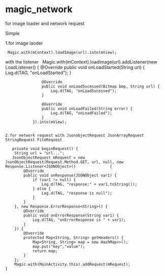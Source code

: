 # magic_network
for image loader and network request


Simple
   
   1.for image laoder
   
     Magic.with(mContext).loadImage(url).into(mView);

   with the listener
     Magic.with(mContext).loadImage(url).addListener(new LoadListener() {
                    @Override
                    public void onLoadStarted(String url) {
                        Log.d(TAG, "onLoadStarted");
                    }

                    @Override
                    public void onLoadSucessed(Bitmap bmp, String url) {
                        Log.d(TAG, "onLoadSucessed");
                    }

                    @Override
                    public void onLoadFailed(String error) {
                        Log.d(TAG, "onLoadFailed");
                    }
                }).into(mView);
                
                
    2.for network request with JsonobjectRequest JsonArrayRequest StringRequest FileRequest
    
       private void beginRequest() {
        String url = "url...";
       JsonObjectRequest mRequest = new JsonObjectRequest(Request.Method.GET, url, null, new Response.Listener<JSONObject>()               {
            @Override
            public void onResponse(JSONObject var1) {
                if (var1 != null) {
                    Log.d(TAG, "response:" + var1.toString());
                } else {
                    Log.d(TAG, "response is null");
                }
            }
        }, new Response.ErrorResponse<String>() {
            @Override
            public void onErrorResponse(String var1) {
                Log.d(TAG, "onErrorResponse is " + var1);
            }
        }) {
            @Override
            protected Map<String, String> getHeaders() {
                Map<String, String> map = new HashMap<>();
                map.put("key","value");
                return map;
            }
        };
        Magic.with(MainActivity.this).addRequest(mRequest);
    }
    
    
    
    
    
    
    
    
    
    
    
    
    
